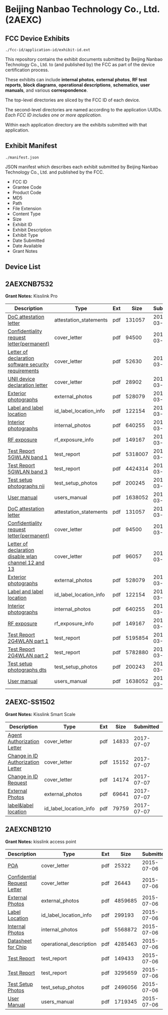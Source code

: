 # Beijing Nanbao Technology Co., Ltd. (2AEXC)
## FCC Device Exhibits

```
./fcc-id/application-id/exhibit-id.ext
```

This repository contains the exhibit documents submitted by Beijing Nanbao Technology Co., Ltd. to (and published by) the FCC as part of the device certification process.

These exhibits can include **internal photos**, **external photos**, **RF test reports**, **block diagrams**, **operational descriptions**, **schematics**, **user manuals**, and various **correspondence**.

The top-level directories are sliced by the FCC ID of each device.

The second-level directories are named according to the application UUIDs. *Each FCC ID includes one or more application.*

Within each application directory are the exhibits submitted with that application. 

## Exhibit Manifest

```
./manifest.json
```

JSON manifest which describes each exhibit submitted by Beijing Nanbao Technology Co., Ltd. and published by the FCC.

- FCC ID
- Grantee Code
- Product Code
- MD5
- Path
- File Extension
- Content Type
- Size
- Exhibit ID
- Exhibit Description
- Exhibit Type
- Date Submitted
- Date Available
- Grant Notes

## Device List
## 2AEXCNB7532
**Grant Notes:** Kisslink Pro

| Description | Type | Ext | Size | Submitted | Available |
| ----------- | ---- | --- | ---- | --------- | --------- |
| [DoC attestation letter](2AEXCNB7532/99b7f21a51627bd5ba9bcfa02c146e63/3328426.pdf) | attestation_statements | pdf | 131057 | 2017-03-23 | 2017-03-24 |
| [Confidentiality request letter(permanent)](2AEXCNB7532/99b7f21a51627bd5ba9bcfa02c146e63/3328425.pdf) | cover_letter | pdf | 94500 | 2017-03-23 | 2017-03-24 |
| [Letter of declaration software security requirements](2AEXCNB7532/99b7f21a51627bd5ba9bcfa02c146e63/3328444.pdf) | cover_letter | pdf | 52630 | 2017-03-23 | 2017-03-24 |
| [UNII device declaration letter](2AEXCNB7532/99b7f21a51627bd5ba9bcfa02c146e63/3328451.pdf) | cover_letter | pdf | 28902 | 2017-03-23 | 2017-03-24 |
| [Exterior photographs](2AEXCNB7532/99b7f21a51627bd5ba9bcfa02c146e63/3328427.pdf) | external_photos | pdf | 528079 | 2017-03-23 | 2017-03-24 |
| [Label and label location](2AEXCNB7532/99b7f21a51627bd5ba9bcfa02c146e63/3328429.pdf) | id_label_location_info | pdf | 122154 | 2017-03-23 | 2017-03-24 |
| [Interior photographs](2AEXCNB7532/99b7f21a51627bd5ba9bcfa02c146e63/3328428.pdf) | internal_photos | pdf | 640255 | 2017-03-23 | 2017-03-24 |
| [RF exposure](2AEXCNB7532/99b7f21a51627bd5ba9bcfa02c146e63/3328432.pdf) | rf_exposure_info | pdf | 149167 | 2017-03-23 | 2017-03-24 |
| [Test Report 5GWLAN band 1](2AEXCNB7532/99b7f21a51627bd5ba9bcfa02c146e63/3328448.pdf) | test_report | pdf | 5318007 | 2017-03-23 | 2017-03-24 |
| [Test Report 5GWLAN band 3](2AEXCNB7532/99b7f21a51627bd5ba9bcfa02c146e63/3328449.pdf) | test_report | pdf | 4424314 | 2017-03-23 | 2017-03-24 |
| [Test setup photographs nii](2AEXCNB7532/99b7f21a51627bd5ba9bcfa02c146e63/3328450.pdf) | test_setup_photos | pdf | 200245 | 2017-03-23 | 2017-03-24 |
| [User manual](2AEXCNB7532/99b7f21a51627bd5ba9bcfa02c146e63/3328437.pdf) | users_manual | pdf | 1638052 | 2017-03-23 | 2017-03-24 |
| [DoC attestation letter](2AEXCNB7532/f94c78788e1984680b92a2a7d898e6ce/3328426.pdf) | attestation_statements | pdf | 131057 | 2017-03-23 | 2017-03-24 |
| [Confidentiality request letter(permanent)](2AEXCNB7532/f94c78788e1984680b92a2a7d898e6ce/3328425.pdf) | cover_letter | pdf | 94500 | 2017-03-23 | 2017-03-24 |
| [Letter of declaration disable wlan channel 12 and 13](2AEXCNB7532/f94c78788e1984680b92a2a7d898e6ce/3328430.pdf) | cover_letter | pdf | 96057 | 2017-03-23 | 2017-03-24 |
| [Exterior photographs](2AEXCNB7532/f94c78788e1984680b92a2a7d898e6ce/3328427.pdf) | external_photos | pdf | 528079 | 2017-03-23 | 2017-03-24 |
| [Label and label location](2AEXCNB7532/f94c78788e1984680b92a2a7d898e6ce/3328429.pdf) | id_label_location_info | pdf | 122154 | 2017-03-23 | 2017-03-24 |
| [Interior photographs](2AEXCNB7532/f94c78788e1984680b92a2a7d898e6ce/3328428.pdf) | internal_photos | pdf | 640255 | 2017-03-23 | 2017-03-24 |
| [RF exposure](2AEXCNB7532/f94c78788e1984680b92a2a7d898e6ce/3328432.pdf) | rf_exposure_info | pdf | 149167 | 2017-03-23 | 2017-03-24 |
| [Test Report 2G4WLAN part 1](2AEXCNB7532/f94c78788e1984680b92a2a7d898e6ce/3328434.pdf) | test_report | pdf | 5195854 | 2017-03-23 | 2017-03-24 |
| [Test Report 2G4WLAN part 2](2AEXCNB7532/f94c78788e1984680b92a2a7d898e6ce/3328435.pdf) | test_report | pdf | 5782880 | 2017-03-23 | 2017-03-24 |
| [Test setup photographs dts](2AEXCNB7532/f94c78788e1984680b92a2a7d898e6ce/3328436.pdf) | test_setup_photos | pdf | 200243 | 2017-03-23 | 2017-03-24 |
| [User manual](2AEXCNB7532/f94c78788e1984680b92a2a7d898e6ce/3328437.pdf) | users_manual | pdf | 1638052 | 2017-03-23 | 2017-03-24 |
## 2AEXC-SS1502
**Grant Notes:** Kisslink Smart Scale

| Description | Type | Ext | Size | Submitted | Available |
| ----------- | ---- | --- | ---- | --------- | --------- |
| [Agent Authorization Letter](2AEXC-SS1502/ca10a0a65f9d0b0e274d9d7136203428/3454845.pdf) | cover_letter | pdf | 14833 | 2017-07-07 | 2017-07-07 |
| [Change in ID Authorization Letter](2AEXC-SS1502/ca10a0a65f9d0b0e274d9d7136203428/3454847.pdf) | cover_letter | pdf | 15152 | 2017-07-07 | 2017-07-07 |
| [Change in ID Request](2AEXC-SS1502/ca10a0a65f9d0b0e274d9d7136203428/3454848.pdf) | cover_letter | pdf | 14174 | 2017-07-07 | 2017-07-07 |
| [External Photos](2AEXC-SS1502/ca10a0a65f9d0b0e274d9d7136203428/3454846.pdf) | external_photos | pdf | 69641 | 2017-07-07 | 2017-07-07 |
| [label&label location](2AEXC-SS1502/ca10a0a65f9d0b0e274d9d7136203428/3454849.pdf) | id_label_location_info | pdf | 79759 | 2017-07-07 | 2017-07-07 |
## 2AEXCNB1210
**Grant Notes:** kisslink access point

| Description | Type | Ext | Size | Submitted | Available |
| ----------- | ---- | --- | ---- | --------- | --------- |
| [POA](2AEXCNB1210/ebf64470829e15c430c022101bf6183d/2667104.pdf) | cover_letter | pdf | 25322 | 2015-07-06 | 2015-07-06 |
| [Confidential Request Letter](2AEXCNB1210/ebf64470829e15c430c022101bf6183d/2667109.pdf) | cover_letter | pdf | 26443 | 2015-07-06 | 2015-07-06 |
| [External Photos](2AEXCNB1210/ebf64470829e15c430c022101bf6183d/2667107.pdf) | external_photos | pdf | 4859685 | 2015-07-06 | 2015-07-06 |
| [Label Location](2AEXCNB1210/ebf64470829e15c430c022101bf6183d/2667108.pdf) | id_label_location_info | pdf | 299193 | 2015-07-06 | 2015-07-06 |
| [Internal Photos](2AEXCNB1210/ebf64470829e15c430c022101bf6183d/2667106.pdf) | internal_photos | pdf | 5568872 | 2015-07-06 | 2015-07-06 |
| [Datasheet for Chip](2AEXCNB1210/ebf64470829e15c430c022101bf6183d/2667110.pdf) | operational_description | pdf | 4285463 | 2015-07-06 | 2015-07-06 |
| [Test Report](2AEXCNB1210/ebf64470829e15c430c022101bf6183d/2667102.pdf) | test_report | pdf | 149433 | 2015-07-06 | 2015-07-06 |
| [Test Report](2AEXCNB1210/ebf64470829e15c430c022101bf6183d/2667103.pdf) | test_report | pdf | 3295659 | 2015-07-06 | 2015-07-06 |
| [Test Setup Photos](2AEXCNB1210/ebf64470829e15c430c022101bf6183d/2667105.pdf) | test_setup_photos | pdf | 2496056 | 2015-07-06 | 2015-07-06 |
| [User Manual](2AEXCNB1210/ebf64470829e15c430c022101bf6183d/2667101.pdf) | users_manual | pdf | 1719345 | 2015-07-06 | 2015-07-06 |
